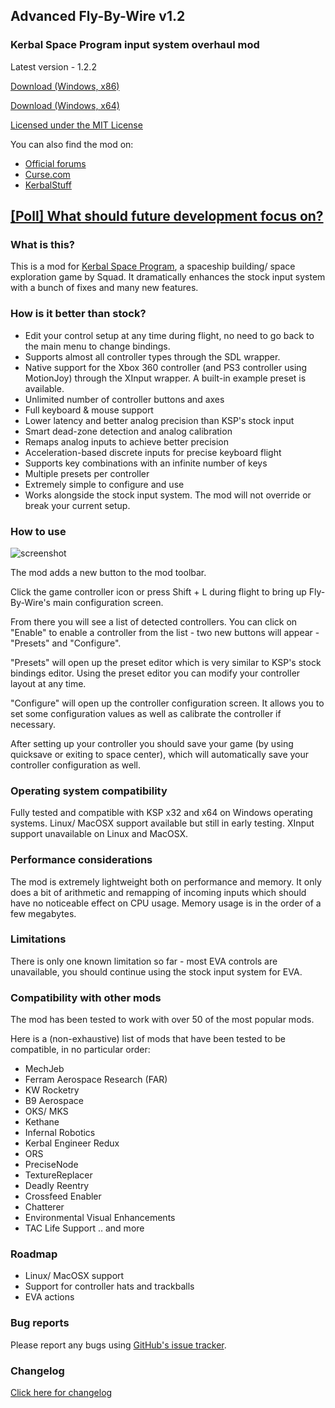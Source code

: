 ## Advanced Fly-By-Wire v1.2
### Kerbal Space Program input system overhaul mod

Latest version - 1.2.2

[Download (Windows, x86)](https://github.com/AlexanderDzhoganov/ksp-advanced-flybywire/raw/master/builds/ksp-advanced-flybywire_v1.2.2_x86.zip)

[Download (Windows, x64)](https://github.com/AlexanderDzhoganov/ksp-advanced-flybywire/raw/master/builds/ksp-advanced-flybywire_v1.2.2_x64.zip)

[Licensed under the MIT License](https://github.com/AlexanderDzhoganov/ksp-advanced-flybywire/blob/master/LICENSE)

You can also find the mod on:
- [Official forums](http://forum.kerbalspaceprogram.com/threads/95022-0-24-2-Advanced-Fly-by-wire-v1-0-%28Better-controller-support%29)
- [Curse.com](http://www.curse.com/ksp-mods/kerbal/224592-advanced-fly-by-wire)
- [KerbalStuff](https://kerbalstuff.com/mod/232/Advanced%20Fly-By-Wire)

## [[Poll] What should future development focus on?](https://docs.google.com/forms/d/1ao4iKmPQX0pbt0O6CqKFn-FbSyEkO6qPJCH64mp0pNg/viewform?c=0&w=1)

### What is this?
This is a mod for [Kerbal Space Program](http://kerbalspaceprogram.com), a spaceship building/ space exploration game by Squad.
It dramatically enhances the stock input system with a bunch of fixes and many new features.

### How is it better than stock?

- Edit your control setup at any time during flight, no need to go back to the main menu to change bindings.
- Supports almost all controller types through the SDL wrapper.
- Native support for the Xbox 360 controller (and PS3 controller using MotionJoy) through the XInput wrapper. A built-in example preset is available.
- Unlimited number of controller buttons and axes
- Full keyboard & mouse support
- Lower latency and better analog precision than KSP's stock input
- Smart dead-zone detection and analog calibration 
- Remaps analog inputs to achieve better precision
- Acceleration-based discrete inputs for precise keyboard flight
- Supports key combinations with an infinite number of keys
- Multiple presets per controller
- Extremely simple to configure and use
- Works alongside the stock input system. The mod will not override or break your current setup.

### How to use
![screenshot](http://i.imgur.com/hrbVE7H.png)

The mod adds a new button to the mod toolbar.

Click the game controller icon or press Shift + L during flight to bring up Fly-By-Wire's main configuration screen.

From there you will see a list of detected controllers. You can click on "Enable" to enable a controller from the list - two new buttons will appear - "Presets" and "Configure".

"Presets" will open up the preset editor which is very similar to KSP's stock bindings editor. Using the preset editor you can modify your controller layout at any time.

"Configure" will open up the controller configuration screen. It allows you to set some configuration values as well as calibrate the controller if necessary.

After setting up your controller you should save your game (by using quicksave or exiting to space center), which will automatically save your controller configuration as well.

### Operating system compatibility
Fully tested and compatible with KSP x32 and x64 on Windows operating systems.
Linux/ MacOSX support available but still in early testing.
XInput support unavailable on Linux and MacOSX.

### Performance considerations
The mod is extremely lightweight both on performance and memory. It only does a bit of arithmetic and remapping of incoming inputs which should have
no noticeable effect on CPU usage. Memory usage is in the order of a few megabytes.

### Limitations
There is only one known limitation so far - most EVA controls are unavailable, you should continue using the stock input system for EVA.

### Compatibility with other mods
The mod has been tested to work with over 50 of the most popular mods.

Here is a (non-exhaustive) list of mods that have been tested to be compatible, in no particular order:
- MechJeb
- Ferram Aerospace Research (FAR)
- KW Rocketry
- B9 Aerospace 
- OKS/ MKS
- Kethane
- Infernal Robotics
- Kerbal Engineer Redux
- ORS
- PreciseNode
- TextureReplacer
- Deadly Reentry
- Crossfeed Enabler
- Chatterer
- Environmental Visual Enhancements
- TAC Life Support .. and more

### Roadmap

- Linux/ MacOSX support
- Support for controller hats and trackballs
- EVA actions

### Bug reports
Please report any bugs using [GitHub's issue tracker](https://github.com/AlexanderDzhoganov/ksp-advanced-flybywire/issues).

### Changelog

[Click here for changelog](https://raw.githubusercontent.com/AlexanderDzhoganov/ksp-advanced-flybywire/master/CHANGELOG)
